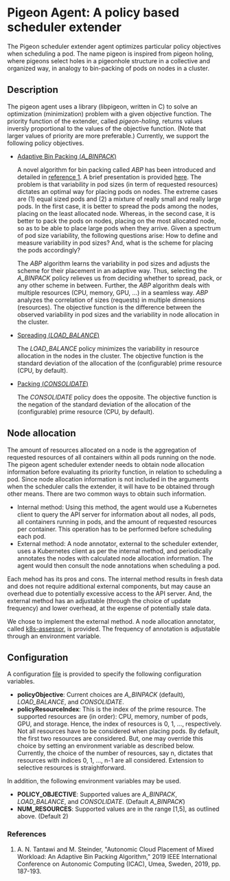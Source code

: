 # Pigeon Agent: A policy based scheduler extender

The Pigeon scheduler extender agent optimizes particular policy objectives when scheduling a pod. The name pigeon is inspired from pigeon holing, where pigeons select holes in a pigeonhole structure in a collective and organized way, in analogy to bin-packing of pods on nodes in a cluster. 

## Description

The pigeon agent uses a library (libpigeon, written in C) to solve an optimization (minimization) problem with a given objective function. The priority function of the extender, called *pigeon-holing*, returns values inversly proportional to the values of the objective function. (Note that larger values of priority are more preferable.) Currently, we support the following policy objectives.

- <u>Adaptive Bin Packing (*A_BINPACK*)</u>

  A novel algorithm for bin packing called *ABP* has been introduced and detailed in [reference 1](#icac19). A brief presentation is provided [here](../docs/abp.pdf). The problem is that variability in pod sizes (in term of requested resources) dictates an optimal way for placing pods on nodes. The extreme cases are (1) equal sized pods and (2) a mixture of really small and really large pods. In the first case, it is better to spread the pods among the nodes, placing on the least allocated node. Whereas, in the second case, it is better to pack the pods on nodes, placing on the most allocated node, so as to be able to place large pods when they arrive. Given a spectrum of pod size variability, the following questions arise:  How to define and measure variability in pod sizes?  And, what is the scheme for placing the pods accordingly? 

  The *ABP* algorithm learns the variability in pod sizes and adjusts the scheme for their placement in an adaptive way. Thus, selecting the *A_BINPACK* policy relieves us from deciding whether to spread, pack, or any other scheme in between. Further, the *ABP* algorithm deals with multiple resources (CPU, memory, GPU, ...) in a seamless way. *ABP* analyzes the correlation of sizes (requests) in multiple dimensions (resources). The objective function is the difference between the observed variability in pod sizes and the variability in node allocation in the cluster.

- <u>Spreading (*LOAD_BALANCE*)</u>

  The *LOAD_BALANCE* policy minimizes the variability in resource allocation in the nodes in the cluster. The objective function is the standard deviation of the allocation of the (configurable) prime resource (CPU, by default).

- <u>Packing (*CONSOLIDATE*)</u>

  The *CONSOLIDATE* policy does the opposite. The objective function is the negation of the standard deviation of the allocation of the (configurable) prime resource (CPU, by default).

## Node allocation

The amount of resources allocated on a node is the aggregation of requested resources of all containers within all pods running on the node. The pigeon agent scheduler extender needs to obtain node allocation information before evaluating its priority function, in relation to scheduling a pod. Since node allocation information is not included in the arguments when the scheduler calls the extender, it will have to be obtained through other means. There are two common ways to obtain such information.

- Internal method: Using this method, the agent would use a Kubernetes client to query the API server for information about all nodes, all pods, all containers running in pods, and the amount of requested resources per container. This operation has to be performed before scheduling each pod.
- External method: A node annotator, external to the scheduler extender, uses a Kubernetes client as per the internal method, and periodically annotates the nodes with calculated node allocation information. The agent would then consult the node annotations when scheduling a pod.

Each mehod has its pros and cons. The internal method results in fresh data and does not require additional external components, but may cause an overhead due to potentially excessive access to the API server. And, the external method has an adjustable (through the choice of update frequency) and lower overhead, at the expense of potentially stale data.

We chose to implement the external method. A node allocation annotator, called [k8s-assessor](../node-annotator/allocation/), is provided. The frequency of annotation is adjustable through an environment variable.

## Configuration

A configuration [file](pigeon_c/pigeon.cfg) is provided to specify the following configuration variables.

- **policyObjective**: Current choices are *A_BINPACK* (default), *LOAD_BALANCE*, and *CONSOLIDATE*.
- **policyResourceIndex**: This is the index of the prime resource. The supported resources are (in order): CPU, memory, number of pods, GPU, and storage. Hence, the index of resources is 0, 1, ..., respectively. Not all resources have to be considered when placing pods. By default, the first two resources are considered. But, one may override this choice by setting an environment variable as described below. Currently, the choice of the number of resources, say n, dictates that resources with indices 0, 1, ..., n-1 are all considered. Extension to selective resources is straightforward.

In addition, the following environment variables may be used.

- **POLICY_OBJECTIVE**: Supported values are *A_BINPACK*, *LOAD_BALANCE*, and *CONSOLIDATE*. (Default *A_BINPACK*)
- **NUM_RESOURCES**: Supported values are in the range [1,5], as outlined above. (Default 2)

### References

<a name="icac19">

1. A. N. Tantawi and M. Steinder, "Autonomic Cloud Placement of Mixed Workload: An Adaptive Bin Packing Algorithm," 2019 IEEE International Conference on Autonomic Computing (ICAC), Umea, Sweden, 2019, pp. 187-193.

</a>